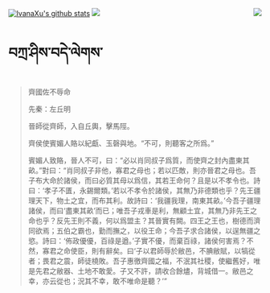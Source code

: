 [![IvanaXu's github stats](https://github-readme-stats.vercel.app/api?username=IvanaXu&show_icons=true&theme=vue-dark)](https://github.com/anuraghazra/github-readme-stats)
<img align="right" src="https://github-readme-stats.vercel.app/api/top-langs/?username=IvanaXu&langs_count=7&theme=graywhite" />
<img src="https://github-readme-stats.vercel.app/api/wakatime?username=IvanaXu&layout=compact&langs_count=6&theme=vue-dark&&custom_title=Programming Times(Jul 29 2021-)" />
# བཀྲ་ཤིས་བདེ་ལེགས་
> 齊國佐不辱命
> 
> 先秦：左丘明 
> 
> 晉師從齊師，入自丘輿，擊馬陘。
> 
> 齊侯使賓媚人賂以紀甗、玉磬與地。“不可，則聽客之所爲。”
> 
> 賓媚人致賂，晉人不可，曰：“必以肖同叔子爲質，而使齊之封內盡東其畝。”對曰：“肖同叔子非他，寡君之母也；若以匹敵，則亦晉君之母也。吾子布大命於諸侯，而曰必質其母以爲信，其若王命何？且是以不孝令也。詩曰：‘孝子不匱，永錫爾類。’若以不孝令於諸侯，其無乃非德類也乎？先王疆理天下，物土之宜，而布其利。故詩曰：‘我疆我理，南東其畝。’今吾子疆理諸侯，而曰‘盡東其畝’而已；唯吾子戎車是利，無顧土宜，其無乃非先王之命也乎？反先王則不義，何以爲盟主？其晉實有闕。四王之王也，樹德而濟同欲焉；五伯之霸也，勤而撫之，以役王命；今吾子求合諸侯，以逞無疆之慾。詩曰：‘佈政優優，百祿是遒。’子實不優，而棄百祿，諸侯何害焉？不然，寡君之命使臣，則有辭矣。曰‘子以君師辱於敝邑，不腆敝賦，以犒從者；畏君之震，師徒橈敗。吾子惠徼齊國之福，不泯其社稷，使繼舊好，唯是先君之敝器、土地不敢愛。子又不許，請收合餘燼，背城借一。敝邑之幸，亦云從也；況其不幸，敢不唯命是聽？’”
>